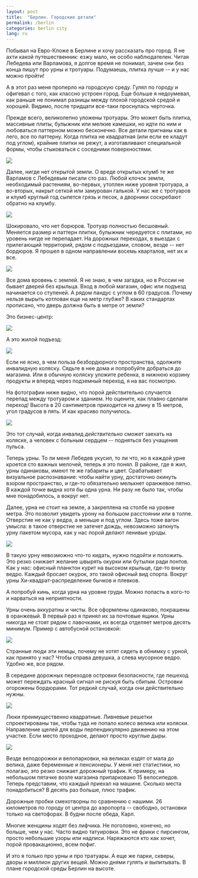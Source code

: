 ```yaml
---
layout: post
title:  "Берлин. Городские детали"
permalink: /berlin
categories: berlin city
lang: ru
---
```


Побывал на Евро-Кложе в Берлине и хочу рассказать про город. Я не ахти какой
путешественник: езжу мало, не особо наблюдателен. Читая Лебедева или Варламова,
я долгое время не понимал, зачем они без конца пишут про урны и
тротуары. Подумаешь, плитка лучше -- и у нас можно пройти!

А в этот раз меня проперло на городскую среду. Гулял по городу и офигевал с
того, как классно устроен город. Еще больше я недоумевал, как раньше не понимал
разницы между плохой городской средой и хорошей. Видимо, после тридцати все-таки
проснулась черточка.

Прежде всего, великолепно уложены тротуары. Это может быть плитка, массивные
плиты, булыжник или мелкие камешки, но идти по ним и любоваться паттерном можно
бесконечно. Все детали пригнаны как в лего, все по паттерну. Когда плитка не
квадратная (или если ее кладут под углом), крайние плитки не режут, а
изготавливают специальной формы, чтобы стыковаться с соседними поверхностями.

![](/assets/static/berlin/IMG_3292_2.JPG)

Далее, нигде нет открытой земли. О вреде открытых клумб те же Варламов с
Лебедевым писали сто раз. Любой клочок земли, необходимый растениям, во-первых,
утоплен ниже уровня тротуара, а во-вторых, накрыт сеткой или замурован
галькой. У нас же с тротуаров и клумб круглый год сыпется грязь и песок, а
дворники соскребают обратно на клумбу.

![](/assets/static/berlin/IMG_3320.JPG)

Шокировало, что нет борюров. Тротуар полностью бесшовный. Меняется размер и
паттерн плитки, булыжник чередуется с плитами, но уровень нигде не
перепадает. На дорожных переходах, в выездах с прилегающий территорий, рядом с
подъездами, словом, везде -- нет бордюров. Я прошел в одном направлении восемь
кварталов, нет их и все.

![](/assets/static/berlin/IMG_3283_2.JPG)

Все дома вровень с землей. Я не знаю, в чем загадка, но в России не бывает
дверей без крыльца. Вход в любой магазин, офис или подъезд начинается со
ступеней. А рядом пандус с углом в 60 градусов. Почему нельзя вырыть котлован
еще на метр глубже? В каких стандартах прописано, что дверь должна быть в метре
от земли?

Это бизнес-центр:

![](/assets/static/berlin/IMG_3317.JPG)

А это жилой подъезд:

![](/assets/static/berlin/IMG_3306.JPG)

Если не ясно, в чем польза безбордюрного пространства, одолжите инвалидную
коляску. Сядьте в нее дома и попробуйте добраться до магазина. Или в обычную
коляску уложите ребенка, в нижнюю корзину продукты и вперед через подземный
переход, я на вас посмотрю.

На фотографии ниже видно, что порой действительно случается перепад между
тротуаром и зданием. Но оцените, как плавно сделали переход! Высота в 20
сантиметров приходится на длину в 15 метров, угол градусов в пять. И как красиво
получилось.

![](/assets/static/berlin/IMG_3318.JPG)

Это тот случай, когда инвалид *действительно* сможет заехать на коляске, а
человек с больным сердцем -- подняться без учащения пульса.

Теперь урны. То ли меня Лебедев укусил, то ли что, но в каждой урне кроется сто
важных мелочей, теперь я это понял. В районе, где я жил, урны одинаковы, имеют
те же габариты и цвет. Срабатывает визуальное распознавание: чтобы найти урну,
достаточно окинуть взором пространство, и где-то обязательно мелькнет оранжевое
пятно. В каждой точке видна хотя бы одна урна. Ни разу не было так, чтобы мне
понадобилось, а вокруг нет.

Далее, урна не стоит на земле, а закреплена на столбе на уровне метра. Это
позволит увидеть урону на большом расстоянии или в толпе. Отверстие не как у
ведра, а меньше и под углом. Здесь тоже вагон умысла: в такое отверстие не
затечет дождь, невозможно заткнуть урну пакетом мусора, как у нас порой делают
ленивые уроды.

![](/assets/static/berlin/IMG_3315.JPG)

В такую урну невозможно что-то кидать, нужно подойти и положить. Это резко
снижает желание швырять окурки или бутылки ради понтов. Как у нас: офисный
планктон курит на высоком крыльце, где-то внизу ведро. Каждый бросает окурок,
это такой офисный вид спорта. Вокруг урны Хи-квадрат-распределение бычков и
плевков.

А попробуй кинь, когда урна на уровне груди. Можно попасть в кого-то и нарваться
на неприятности.

Урны очень аккуратны и чисты. Все оформлены одинаково, покрашены в оранжевый. В
первый раз я принял их за почтовые ящики. Урны никогда не стоят рядом с
лавочками, их всегда отделяет метров десять минимум. Пример с автобусной
остановкой:

![](/assets/static/berlin/IMG_3319.JPG)

Странные люди эти немцы, почему не хотят сидеть в обнимку с урной, как принято у
нас? Чтобы справа девушка, а слева мусорное ведро. Удобно же, все рядом.

В середине дорожных переходов островки безопасности, где пешеход может переждать
красный сигнал не рискуя быть сбитым. Островки огорожены бордюрами. Тот редкий
случай, когда они действительно нужны.

![](/assets/static/berlin/IMG_3321.JPG)

Люки преимущественно квадратные. Ливневые решетки спроектированы так, чтобы туда
не попало колесо велика или коляски. Направление щелей для воды перпендикулярно
движению на этом участке. Если место проходное, делают просто круглые дыры.

![](/assets/static/berlin/IMG_3316.JPG)

Везде велодорожки и велопарковки, на великах ездят от мала до велика, даже
беременные и пенсионеры. У меня нет статистики, но полагаю, это резко снижает
дорожный трафик. К примеру, на небольшом пятачке возле магазина припарковано 15
велосипедов. Теперь представим, что каждый приехал на машине. Сколько места
понадобиться? В десять раз больше, плюс трафик.

Дорожные пробки смехотворны по сравнению с нашими. 26 километров по городу от
центра до аэропорта -- свободно, остановки только на светофорах. В будни после
обеда, Карл.

Многие женщины ходят без лифчика. Не поголовно, конечно, но больше, чем у
нас. Часто видно татуировки. Это не фрики с пирсингом, просто небольшие узоры
или надписи. Наряжаются кто как хочет, порой провакационно, всем пофиг.

И это я только про урны и про тратуары. А еще же парки, скверы, дворы и миллион
других вещей. Можно днями гулять и выпитывать. В плане городской среды Берлин на
высоте.
